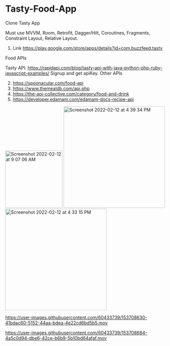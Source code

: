 # Tasty-Food-App

Clone Tasty App

Must use MVVM, Room, Retrofit, Dagger/Hilt, Coroutines, Fragments, Constraint Layout, Relative Layout.

1) Link https://play.google.com/store/apps/details?id=com.buzzfeed.tasty

Food APIs

Tasty API: https://rapidapi.com/blog/tasty-api-with-java-python-php-ruby-javascript-examples/ Signup and get apiKey.
Other APIs

2) https://spoonacular.com/food-api
3) https://www.themealdb.com/api.php
4) https://the-api-collective.com/category/food-and-drink
5) https://developer.edamam.com/edamam-docs-recipe-api



<img width="180" alt="Screenshot 2022-02-12 at 9 07 06 AM" src="https://user-images.githubusercontent.com/60433739/153708946-d7e836a6-4bcf-44d1-854b-c4d4e04a5030.png">


<img width="319" alt="Screenshot 2022-02-12 at 4 39 34 PM" src="https://user-images.githubusercontent.com/60433739/153708925-3c491363-b483-47eb-97f6-6d6ebb3a8f39.png">


<img width="319" alt="Screenshot 2022-02-12 at 4 33 15 PM" src="https://user-images.githubusercontent.com/60433739/153708932-ab72c2e3-fbd5-4f3d-a176-dc35be04197e.png">

https://user-images.githubusercontent.com/60433739/153708630-41bdac60-5152-44aa-bdea-4e22cd6bd5b5.mov


https://user-images.githubusercontent.com/60433739/153708684-4a5c0d94-dbe6-42ce-b6b9-5b10bd64afaf.mov

